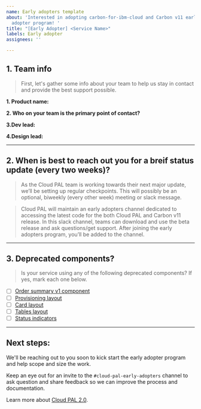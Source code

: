```yaml
---
name: Early adopters template
about: 'Interested in adopting carbon-for-ibm-cloud and Carbon v11 early? Join the early
  adopter program! '
title: "[Early Adopter] <Service Name>"
labels: Early adopter
assignees: ''

---
```


<!--
We're so excited that you're interested in becoming a release partner! 

To help us get started, please fill out the template below 👇
-->


## 1. Team info

> First, let's gather some info about your team to help us stay in contact and provide the best support possible. 

<!-- Your answer below -->

**1. Product name:** 
<!-- Your answer below -->

**2. Who on your team is the primary point of contact?**
<!-- Name / email -->

**3.Dev lead:**
<!-- Name / email -->

**4.Design lead:** 
<!-- Name / email -->

---

## 2. When is best to reach out you for a breif status update (every two weeks)?
> As the Cloud PAL team is working towards their next major update, we’ll be setting up regular checkpoints. This will possibly be an optional, biweekly (every other week) meeting or slack message.

> Cloud PAL will maintain an early adopters channel dedicated to accessing the latest code for the both Cloud PAL and Carbon v11 release. In this slack channel, teams can download and use the beta release and ask questions/get support. After joining the early adopters program, you’ll be added to the channel.
<!-- List days / time during the week -->

---
## 3. Deprecated components?
> Is your service using any of the following deprecated components? If yes, mark each one below.
- [ ] [Order summary v1 component](https://pages.github.ibm.com/ibmcloud/pal/components/order-summary/usage)
- [ ] [Provisioning layout](https://pages.github.ibm.com/ibmcloud/pal/layouts/provision-about-page/code)
- [ ] [Card layout](https://pages.github.ibm.com/ibmcloud/pal/layouts/card-layout/code)
- [ ] [Tables layout](https://pages.github.ibm.com/ibmcloud/pal/layouts/tables/code)
- [ ] [Status indicators](https://pages.github.ibm.com/ibmcloud/pal/components/status/usage)

---

## Next steps:

We'll be reaching out to you soon to kick start the early adopter program and help scope and size the work. 

Keep an eye out for an invite to the `#cloud-pal-early-adopters` channel to ask question and share feedback so we can improve the process and documentation.

Learn more about [Cloud PAL 2.0](https://pages.github.ibm.com/ibmcloud/pal/cloudpal-v2/overview).
